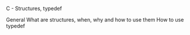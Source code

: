 C - Structures, typedef


General
What are structures, when, why and how to use them
How to use typedef
